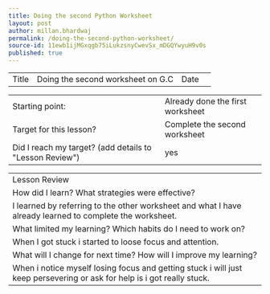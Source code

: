```yaml
---
title: Doing the second Python Worksheet
layout: post
author: millan.bhardwaj
permalink: /doing-the-second-python-worksheet/
source-id: 11ewb1ijMGxqgb75iLukzsnyCwevSx_mDGQYwyuH9v0s
published: true
---
```

<table>
  <tr>
    <td>Title</td>
    <td>Doing the second worksheet on G.C</td>
    <td>Date</td>
    <td></td>
  </tr>
</table>


<table>
  <tr>
    <td>Starting point:</td>
    <td>Already done the first worksheet</td>
  </tr>
  <tr>
    <td>Target for this lesson?</td>
    <td>Complete the second worksheet</td>
  </tr>
  <tr>
    <td>Did I reach my target? 
(add details to "Lesson Review")</td>
    <td>yes</td>
  </tr>
</table>


<table>
  <tr>
    <td>Lesson Review</td>
  </tr>
  <tr>
    <td>How did I learn? What strategies were effective? </td>
  </tr>
  <tr>
    <td>I learned by referring to the other worksheet and what I have already learned to complete the worksheet.</td>
  </tr>
  <tr>
    <td>What limited my learning? Which habits do I need to work on? </td>
  </tr>
  <tr>
    <td>When I got stuck i started to loose focus and attention.</td>
  </tr>
  <tr>
    <td>What will I change for next time? How will I improve my learning?</td>
  </tr>
  <tr>
    <td>When i notice myself losing focus and getting stuck i will just keep persevering or ask for help is i got really stuck.</td>
  </tr>
</table>


